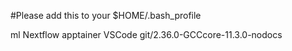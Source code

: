 #Please add this to your $HOME/.bash_profile

ml Nextflow apptainer VSCode git/2.36.0-GCCcore-11.3.0-nodocs
